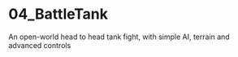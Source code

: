 # 04_BattleTank
An open-world head to head tank fight, with simple AI, terrain and advanced controls
